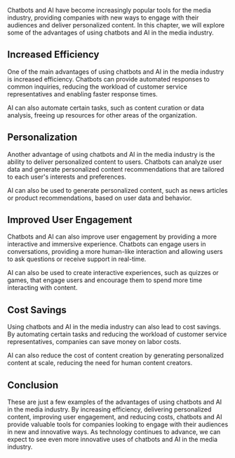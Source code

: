 

Chatbots and AI have become increasingly popular tools for the media industry, providing companies with new ways to engage with their audiences and deliver personalized content. In this chapter, we will explore some of the advantages of using chatbots and AI in the media industry.

Increased Efficiency
--------------------

One of the main advantages of using chatbots and AI in the media industry is increased efficiency. Chatbots can provide automated responses to common inquiries, reducing the workload of customer service representatives and enabling faster response times.

AI can also automate certain tasks, such as content curation or data analysis, freeing up resources for other areas of the organization.

Personalization
---------------

Another advantage of using chatbots and AI in the media industry is the ability to deliver personalized content to users. Chatbots can analyze user data and generate personalized content recommendations that are tailored to each user's interests and preferences.

AI can also be used to generate personalized content, such as news articles or product recommendations, based on user data and behavior.

Improved User Engagement
------------------------

Chatbots and AI can also improve user engagement by providing a more interactive and immersive experience. Chatbots can engage users in conversations, providing a more human-like interaction and allowing users to ask questions or receive support in real-time.

AI can also be used to create interactive experiences, such as quizzes or games, that engage users and encourage them to spend more time interacting with content.

Cost Savings
------------

Using chatbots and AI in the media industry can also lead to cost savings. By automating certain tasks and reducing the workload of customer service representatives, companies can save money on labor costs.

AI can also reduce the cost of content creation by generating personalized content at scale, reducing the need for human content creators.

Conclusion
----------

These are just a few examples of the advantages of using chatbots and AI in the media industry. By increasing efficiency, delivering personalized content, improving user engagement, and reducing costs, chatbots and AI provide valuable tools for companies looking to engage with their audiences in new and innovative ways. As technology continues to advance, we can expect to see even more innovative uses of chatbots and AI in the media industry.

